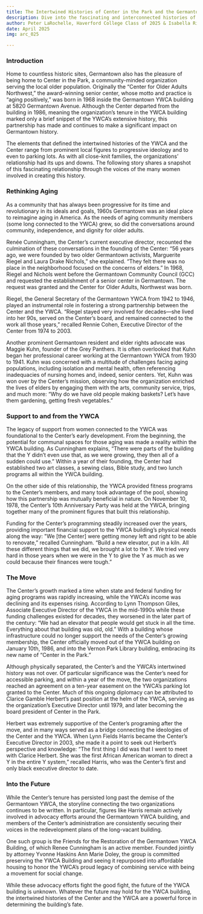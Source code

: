 ```yaml
---
title: The Intertwined Histories of Center in the Park and the Germantown YWCA
description: Dive into the fascinating and interconnected histories of the Center in the Park and the YWCA.
author: Peter LaRochelle, Haverford College Class of 2025 & Isabella Rivera, Bryn Mawr College Class of 2025
date: April 2025
img: arc_025

---
```




 
 
### Introduction 
Home to countless historic sites, Germantown also has the pleasure of being home to Center in the Park, a community-minded organization serving the local older population. Originally the “Center for Older Adults Northwest,” the award-winning senior center, whose motto and practice is “aging positively,” was born in 1968 inside the Germantown YWCA building at 5820 Germantown Avenue. Although the Center departed from the building in 1986, meaning the organization’s tenure in the YWCA building marked only a brief snippet of the YWCA’s extensive history, this partnership has made and continues to make a significant impact on Germantown history.

The elements that defined the intertwined histories of the YWCA and the Center range from prominent local figures to progressive ideology and to even to parking lots. As with all close-knit families, the organizations’ relationship had its ups and downs. The following story shares a snapshot of this fascinating relationship through the voices of the many women involved in creating this history.

### Rethinking Aging 
As a community that has always been progressive for its time and revolutionary in its ideals and goals, 1960s Germantown was an ideal place to reimagine aging in America. As the needs of aging community members (some long connected to the YWCA) grew, so did the conversations around community, independence, and dignity for older adults. 

Renée Cunningham, the Center’s current executive director, recounted the culmination of these conversations in the founding of the Center: “56 years ago, we were founded by two older Germantown activists, Marguerite Riegel and Laura Drake Nichols,” she explained. “They felt there was no place in the neighborhood focused on the concerns of elders.” In 1968, Riegel and Nichols went before the Germantown Community Council (GCC) and requested the establishment of a senior center in Germantown. The request was granted and the Center for Older Adults, Northwest was born.

Riegel, the General Secretary of the Germantown YWCA from 1942 to 1946, played an instrumental role in fostering a strong partnership between the Center and the YWCA. “Riegel stayed very involved for decades—she lived into her 90s, served on the Center’s board, and remained connected to the work all those years,” recalled Rennie Cohen, Executive Director of the Center from 1974 to 2003. 

Another prominent Germantown resident and elder rights advocate was Maggie Kuhn, founder of the Grey Panthers. It is often overlooked that Kuhn began her professional career working at the Germantown YWCA from 1930 to 1941. Kuhn was concerned with a multitude of challenges facing aging populations, including isolation and mental health, often referencing inadequacies of nursing homes and, indeed, senior centers. Yet, Kuhn was won over by the Center’s mission, observing how the organization enriched the lives of elders by engaging them with the arts, community service, trips, and much more: “Why do we have old people making baskets? Let’s have them gardening, getting fresh vegetables.”

### Support to and from the YWCA
The legacy of support from women connected to the YWCA was foundational to the Center’s early development. From the beginning, the potential for communal spaces for those aging was made a reality within the YWCA building. As Cunningham explains, “There were parts of the building that the Y didn’t even use that, as we were growing, they then all of a sudden could use.” Within a year of their founding, the Center had established two art classes, a sewing class, Bible study, and two lunch programs all within the YWCA building. 

On the other side of this relationship, the YWCA provided fitness programs to the Center’s members, and many took advantage of the pool, showing how this partnership was mutually beneficial in nature. On November 10, 1978, the Center’s 10th Anniversary Party was held at the YWCA, bringing together many of the prominent figures that built this relationship. 
 
Funding for the Center’s programming steadily increased over the years, providing important financial support to the YWCA building’s physical needs along the way: "We [the Center] were getting money left and right to be able to renovate,” recalled Cunningham. “Build a new elevator, put in a kiln. All these different things that we did, we brought a lot to the Y. We tried very hard in those years when we were in the Y to give the Y as much as we could because their finances were tough.”

### The Move
The Center’s growth marked a time when state and federal funding for aging programs was rapidly increasing, while the YWCA’s income was declining and its expenses rising. According to Lynn Thompson Giles, Associate Executive Director of the YWCA in the mid-1990s while these funding challenges existed for decades, they worsened in the later part of the century: “We had an elevator that people would get stuck in all the time. Everything about that building was old, old.”  With a building whose infrastructure could no longer support the needs of the Center’s growing membership, the Center officially moved out of the YWCA building on January 10th, 1986, and into the Vernon Park Library building, embracing its new name of “Center in the Park.” 

Although physically separated, the Center’s and the YWCA’s intertwined history was not over. Of particular significance was the Center’s need for accessible parking, and within a year of the move, the two organizations reached an agreement on a ten-year easement on the YWCA’s parking lot granted to the Center. Much of this ongoing diplomacy can be attributed to Clarice Gamble Herbert’s past position at the helm of the YWCA, serving as the organization’s Executive Director until 1979, and later becoming the board president of Center in the Park. 

Herbert was extremely supportive of the Center’s programing after the move, and in many ways served as a bridge connecting the ideologies of the Center and the YWCA. When Lynn Fields Harris became the Center’s Executive Director in 2003, she made it a point to seek out Herbert’s perspective and knowledge: “The first thing I did was that I went to meet with Clarice Herbert. She was the first African American woman to direct a Y in the entire Y system,” recalled Harris, who was the Center’s first and only black executive director to date. 

### Into the Future
While the Center’s tenure has persisted long past the demise of the Germantown YWCA, the storyline connecting the two organizations continues to be written. In particular, figures like Harris remain actively involved in advocacy efforts around the Germantown YWCA building, and members of the Center’s administration are consistently securing their voices in the redevelopment plans of the long-vacant building.

 

One such group is the Friends for the Restoration of the Germantown YWCA Building, of which Renee Cunningham is an active member. Founded jointly by attorney Yvonne Haskins Ann Marie Doley, the group is committed preserving the YWCA Building and seeing it repurposed into affordable housing to honor the YWCA’s proud legacy of combining service with being a movement for social change. 

While these advocacy efforts fight the good fight, the future of the YWCA building is unknown. Whatever the future may hold for the YWCA building, the intertwined histories of the Center and the YWCA are a powerful force in determining the building’s fate.

